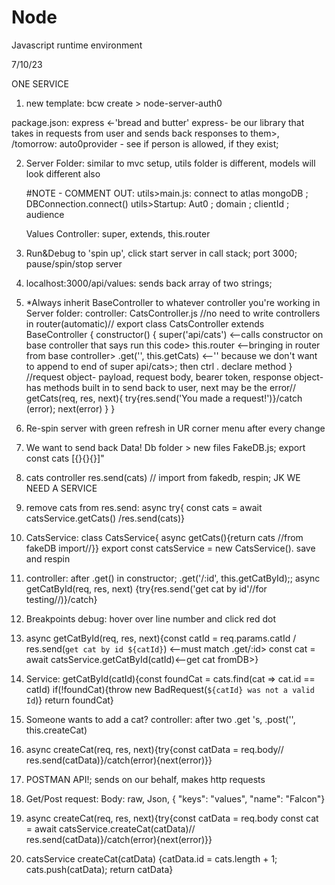 # Node

Javascript runtime environment

7/10/23

ONE SERVICE

1. new template: bcw create > node-server-auth0

  package.json: express <-'bread and butter'  express- be our library that takes in requests from user and sends back responses to them>, 
  /tomorrow: auto0provider - see if person is allowed, if they exist;

2. Server Folder: similar to mvc setup, utils folder is different, models will look different also

    #NOTE - COMMENT OUT: utils>main.js: connect to atlas mongoDB ; DBConnection.connect()
      utils>Startup: Aut0 ; domain ; clientId ; audience

    Values Controller: super, extends, this.router

3. Run&Debug to 'spin up', click start server in call stack; port 3000; pause/spin/stop server

4. localhost:3000/api/values: sends back array of two strings; 

5. *Always inherit BaseController to whatever controller you're working in
  Server folder: controller: CatsController.js //no need to write controllers in router(automatic)//
      export class CatsController extends BaseController {
        constructor() {
          super('api/cats')  <--calls constructor on base controller that says run this code>
          this.router      <--bringing in router from base controller>
          .get('', this.getCats)  <--'' because we don't want to append to end of super api/cats>; then ctrl . declare method
        }
//request object- payload, request body, bearer token, response object- has methods built in to send back to user, next may be the error//
        getCats(req, res, next){
          try{res.send('You made a request!')}/catch (error); next(error)
        }
      }

6. Re-spin server with green refresh in UR corner menu after every change

7. We want to send back Data! Db folder > new files FakeDB.js; export const cats [{}{}{}]"

8. cats controller res.send(cats) // import from fakedb, respin; JK WE NEED A SERVICE

9. remove cats from res.send: async try{ const cats = await catsService.getCats() /res.send(cats)}

10. CatsService: class CatsService{ async getCats(){return cats //from fakeDB import//}} export const catsService = new CatsService(). save and respin

11. controller: after .get() in constructor; .get('/:id', this.getCatById);; async getCatById(req, res, next) {try{res.send('get cat by id'//for testing//)}/catch}

12. Breakpoints debug: hover over line number and click red dot

13. async getCatById(req, res, next){const catId = req.params.catId / res.send(`get cat by id ${catId}`) <--must match .get/:id> const cat = await catsService.getCatById(catId)<--get cat fromDB>}

14. Service: getCatById(catId){const foundCat = cats.find(cat => cat.id == catId) if(!foundCat){throw new BadRequest(`${catId} was not a valid Id`)} return foundCat}

15. Someone wants to add a cat? controller: after two .get 's, .post('', this.createCat)

16. async createCat(req, res, next){try{const catData = req.body// res.send(catData)}/catch(error){next(error)}}

17. POSTMAN API!; sends on our behalf, makes http requests

18. Get/Post request: Body: raw, Json, { "keys": "values", "name": "Falcon"}

19. async createCat(req, res, next){try{const catData = req.body const cat = await catsService.createCat(catData)// res.send(catData)}/catch(error){next(error)}}

20. catsService  createCat(catData) {catData.id = cats.length + 1; cats.push(catData); return catData}